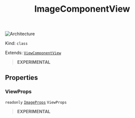 ﻿---
id: ImageComponentView
title: ImageComponentView
---

![Architecture](https://img.shields.io/badge/architecture-new_only-blue)

Kind: `class`

Extends: [`ViewComponentView`](ViewComponentView)

> **EXPERIMENTAL**

## Properties
### ViewProps
`readonly`  [`ImageProps`](ImageProps) `ViewProps`

> **EXPERIMENTAL**

